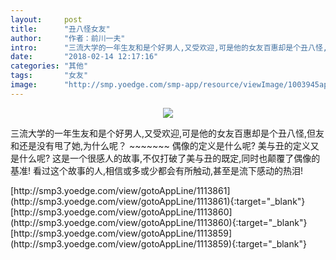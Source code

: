 ```yaml
---
layout:     post
title:      "丑八怪女友"
author:     "作者：前川一夫"
intro:      "三流大学的一年生友和是个好男人,又受欢迎,可是他的女友百惠却是个丑八怪,但友和还是没有甩了她,为什么呢？ ~~~~~~~ 偶像的定义是什么呢? 美与丑的定义又是什么呢? 这是一个很感人的故事,不仅打破了美与丑的既定,同时也颠覆了偶像的基准! 看过这个故事的人,相信或多或少都会有所触动,甚至是流下感动的热泪!"
date:       "2018-02-14 12:17:16"
categories: "其他"
tags:       "女友"
image:      "http://smp.yoedge.com/smp-app/resource/viewImage/1003945appline.png"
---
```

<div style="text-align: center">
<p><img src="http://smp.yoedge.com/smp-app/resource/viewImage/1003945appline.png"/></p>
</div>
<p class="post-meta">
<span>三流大学的一年生友和是个好男人,又受欢迎,可是他的女友百惠却是个丑八怪,但友和还是没有甩了她,为什么呢？ ~~~~~~~ 偶像的定义是什么呢? 美与丑的定义又是什么呢? 这是一个很感人的故事,不仅打破了美与丑的既定,同时也颠覆了偶像的基准! 看过这个故事的人,相信或多或少都会有所触动,甚至是流下感动的热泪!</span>
</p>
[http://smp3.yoedge.com/view/gotoAppLine/1113861](http://smp3.yoedge.com/view/gotoAppLine/1113861){:target="_blank"}
[http://smp3.yoedge.com/view/gotoAppLine/1113860](http://smp3.yoedge.com/view/gotoAppLine/1113860){:target="_blank"}
[http://smp3.yoedge.com/view/gotoAppLine/1113859](http://smp3.yoedge.com/view/gotoAppLine/1113859){:target="_blank"}


